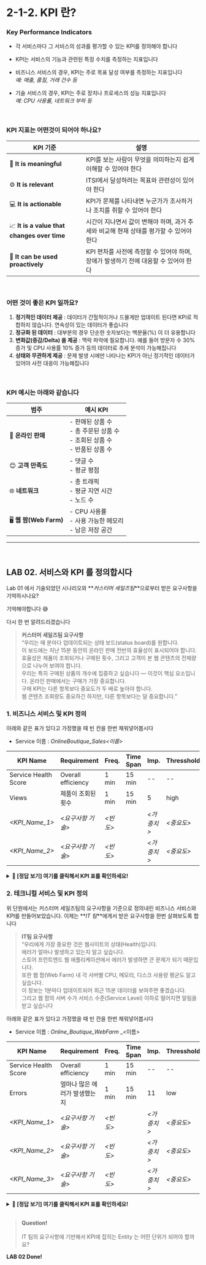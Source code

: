 # 2-1-2. KPI 란?

### Key Performance Indicators

- 각 서비스마다 그 서비스의 성과를 평가할 수 있는 KPI를 정의해야 합니다
- KPI는 서비스의 기능과 관련된 특정 수치를 측정하는 지표입니다
- 비즈니스 서비스의 경우, KPI는 주로 목표 달성 여부를 측정하는 지표입니다 </br>
  _예: 매출, 품질, 거래 건수 등_
- 기술 서비스의 경우, KPI는 주로 장치나 프로세스의 성능 지표입니다 </br>
  _예: CPU 사용률, 네트워크 부하 등_

  </br>

### KPI 지표는 어떤것이 되어야 하나요?

| KPI 기준                                    | 설명                                                                                   |
| ------------------------------------------- | -------------------------------------------------------------------------------------- |
| 🧠 **It is meaningful**                     | KPI를 보는 사람이 무엇을 의미하는지 쉽게 이해할 수 있어야 한다                         |
| ⚙️ **It is relevant**                       | ITSI에서 달성하려는 목표와 관련성이 있어야 한다                                        |
| 💻 **It is actionable**                     | KPI가 문제를 나타내면 누군가가 조사하거나 조치를 취할 수 있어야 한다                   |
| 📈 **It is a value that changes over time** | 시간이 지나면서 값이 변해야 하며, 과거 추세와 비교해 현재 상태를 평가할 수 있어야 한다 |
| 🧭 **It can be used proactively**           | KPI 편차를 사전에 측정할 수 있어야 하며, 장애가 발생하기 전에 대응할 수 있어야 한다    |

</br>

### 어떤 것이 좋은 KPI 일까요?

1. **정기적인 데이터 제공** : 데이터가 간헐적이거나 드물게만 업데이트 된다면 KPI로 적합하지 않습니다. 연속성이 있는 데이터가 좋습니다
2. **정규화 된 데이터** : 대부분의 경우 단순한 숫자보다는 백분율(%) 이 더 유용합니다
3. **변화값(증감/Delta) 을 제공** : 맥락 파악에 필요합니다. 예를 들어 방문자 수 30% 증가 및 CPU 사용률 10% 증가 등의 데이터로 추세 분석이 가능해집니다
4. **상태와 무관하게 제공** : 문제 발생 시에만 나타나는 KPI가 아닌 정기적인 데이터가 있어야 사전 대응이 가능해집니다

</br>

### KPI 예시는 아래와 같습니다

| 범주                   | 예시 KPI                                                                        |
| ---------------------- | ------------------------------------------------------------------------------- |
| 🛒 **온라인 판매**     | - 판매된 상품 수<br>- 총 주문된 상품 수<br>- 조회된 상품 수<br>- 반품된 상품 수 |
| 😊 **고객 만족도**     | - 댓글 수<br>- 평균 평점                                                        |
| 🌐 **네트워크**        | - 총 트래픽<br>- 평균 지연 시간<br>- 노드 수                                    |
| 🖥️ **웹 팜(Web Farm)** | - CPU 사용률<br>- 사용 가능한 메모리<br>- 남은 저장 공간                        |

---

</br>

## LAB 02. 서비스와 KPI 를 정의합시다

Lab 01 에서 기술되었던 시나리오와 **_커스터머 세일즈팀_**으로부터 받은 요구사항을 기억하시나요?

기억해야합니다 😅

다시 한 번 알려드리겠습니다

> **커스터머 세일즈팀 요구사항** </br>
> “우리는 매 분마다 업데이트되는 상태 보드(status board)를 원합니다. </br>
> 이 보드에는 지난 15분 동안의 온라인 판매 전반의 효율성이 표시되어야 합니다.</br>
> 효율성은 제품이 조회되거나 구매된 횟수, 그리고 고객이 본 웹 콘텐츠의 전체량으로 나누어 보여야 합니다.</br>
> 우리는 특히 구매된 상품의 개수에 집중하고 싶습니다 — 이것이 핵심 요소입니다. 온라인 판매에서는 구매가 가장 중요합니다.</br>
> 구매 KPI는 다른 항목보다 중요도가 두 배로 높아야 합니다.</br>
> 웹 콘텐츠 조회량도 중요하긴 하지만, 다른 항목보다는 덜 중요합니다.”

### 1. 비즈니스 서비스 및 KPI 정의

아래와 같은 표가 있다고 가정했을 때 빈 칸을 한번 채워넣어봅시다

- Service 이름 : _Online*Boutique_Sales*<이름>_

| KPI Name             | Requirement        | Freq.    | Time Span | Imp.       | Thresshold |
| -------------------- | ------------------ | -------- | --------- | ---------- | ---------- |
| Service Health Score | Overall efficiency | 1 min    | 15 min    | --         | --         |
| Views                | 제품이 조회된 횟수 | 1 min    | 15 min    | 5          | high       |
| _<KPI_Name_1>_       | _<요구사항 기술>_  | _<빈도>_ | _<Span>_  | _<가중치>_ | _<중요도>_ |
| _<KPI_Name_2>_       | _<요구사항 기술>_  | _<빈도>_ | _<Span>_  | _<가중치>_ | _<중요도>_ |

<details>
<summary><b>📌 [정답 보기] 여기를 클릭해서 KPI 표를 확인하세요! </b></summary>

| KPI Name             | Requirement         | Freq. | Time Span | Imp. | Threshold |
| -------------------- | ------------------- | ----- | --------- | ---- | --------- |
| Service Health Score | Overall efficiency  | 1 min | 15 min    | --   | --        |
| Views                | 제품이 조회된 횟수  | 1 min | 15 min    | 5    | high      |
| Purchases            | 제품이 판매 된 횟수 | 1 min | 15 min    | 10   | High      |
| Volume               | 웹 콘텐츠 이용량    | 1 min | 15 min    | 2    | Mid       |

</details>

### 2. 테크니컬 서비스 및 KPI 정의

위 단원에서는 커스터머 세일즈팀의 요구사항을 기준으로 정의내린 비즈니스 서비스와 KPI를 만들어보았습니다. 이제는 **_IT 팀_**에게서 받은 요구사항을 한번 살펴보도록 합니다

> **IT팀 요구사항** </br>
> “우리에게 가장 중요한 것은 웹사이트의 상태(Health)입니다.</br>
> 에러가 얼마나 발생하고 있는지 알고 싶습니다.</br>
> 스토어 프런트엔드 웹 애플리케이션에서 에러가 발생하면 큰 문제가 되기 때문입니다.</br>
> 또한 웹 팜(Web Farm) 내 각 서버별 CPU, 메모리, 디스크 사용량 평균도 알고 싶습니다.</br>
> 이 정보는 1분마다 업데이트되어 최근 15분 데이터를 보여주면 좋겠습니다.</br>
> 그리고 웹 팜의 서버 수가 서비스 수준(Service Level) 이하로 떨어지면 알림을 받고 싶습니다

아래와 같은 표가 있다고 가정했을 때 빈 칸을 한번 채워넣어봅시다

- Service 이름 : _Online_Boutique_WebFarm_ \_<이름>

| KPI Name             | Requirement                   | Freq.    | Time Span | Imp.       | Thresshold |
| -------------------- | ----------------------------- | -------- | --------- | ---------- | ---------- |
| Service Health Score | Overall efficiency            | 1 min    | 15 min    | --         | --         |
| Errors               | 얼마나 많은 에러가 발생했는지 | 1 min    | 15 min    | 11         | low        |
| _<KPI_Name_1>_       | _<요구사항 기술>_             | _<빈도>_ | _<Span>_  | _<가중치>_ | _<중요도>_ |
| _<KPI_Name_2>_       | _<요구사항 기술>_             | _<빈도>_ | _<Span>_  | _<가중치>_ | _<중요도>_ |
| _<KPI_Name_3>_       | _<요구사항 기술>_             | _<빈도>_ | _<Span>_  | _<가중치>_ | _<중요도>_ |

<details>
<summary><b>📌 [정답 보기] 여기를 클릭해서 KPI 표를 확인하세요! </b></summary>

| KPI Name               | Requirement                   | Freq. | Time Span | Imp. | Thresshold |
| ---------------------- | ----------------------------- | ----- | --------- | ---- | ---------- |
| Service Health Score   | Overall efficiency            | 1 min | 15 min    | --   | --         |
| Errors                 | 얼마나 많은 에러가 발생했는지 | 1 min | 15 min    | 11   | low        |
| CPU Utilization(%)     | CPU 평균 사용률               | 1 min | 15 min    | 5    | mid        |
| Memory Utilization(%)  | Memory 평균 사용률            | 1 min | 15 min    | 5    | mid        |
| Storage Utilization(%) | Storage 평균 사용률           | 1 min | 15 min    | 5    | mid        |

</details>

</br>

> **Question!** </br> </br>
> IT 팀의 요구사항에 기반해서 KPI에 잡히는 Entity 는 어떤 단위가 되어야 할까요?

**LAB 02 Done!**
